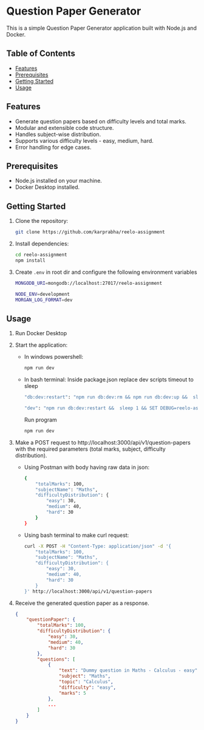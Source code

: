 # Question Paper Generator

This is a simple Question Paper Generator application built with Node.js and Docker.

## Table of Contents

-   [Features](#features)
-   [Prerequisites](#prerequisites)
-   [Getting Started](#getting-started)
-   [Usage](#usage)

## Features

-   Generate question papers based on difficulty levels and total marks.
-   Modular and extensible code structure.
-   Handles subject-wise distribution.
-   Supports various difficulty levels - easy, medium, hard.
-   Error handling for edge cases.

## Prerequisites

-   Node.js installed on your machine.
-   Docker Desktop installed.

## Getting Started

1. Clone the repository:
    ```bash
    git clone https://github.com/karprabha/reelo-assignment
    ```
2. Install dependencies:
    ```bash
    cd reelo-assignment
    npm install
    ```
3. Create `.env` in root dir and configure the following environment variables

    ```bash
    MONGODB_URI=mongodb://localhost:27017/reelo-assignment

    NODE_ENV=development
    MORGAN_LOG_FORMAT=dev
    ```

## Usage

1. Run Docker Desktop

2. Start the application:

    - In windows powershell:

        ```bash
        npm run dev
        ```

    - In bash terminal: Inside package.json replace dev scripts timeout to sleep

        ```bash
        "db:dev:restart": "npm run db:dev:rm && npm run db:dev:up &&  sleep 1 && npm run db:dev:populate"
        ```

        ```bash
        "dev": "npm run db:dev:restart &&  sleep 1 && SET DEBUG=reelo-assignment:* && nodemon -e js ./bin/www",
        ```

        Run program

        ```bash
        npm run dev
        ```

3. Make a POST request to http://localhost:3000/api/v1/question-papers with the required parameters (total marks, subject, difficulty distribution).

    - Using Postman with body having raw data in json:
        ```bash
        {
            "totalMarks": 100,
            "subjectName": "Maths",
            "difficultyDistribution": {
                "easy": 30,
                "medium": 40,
                "hard": 30
            }
        }
        ```
    - Using bash terminal to make curl request:
        ```bash
        curl -X POST -H "Content-Type: application/json" -d '{
            "totalMarks": 100,
            "subjectName": "Maths",
            "difficultyDistribution": {
                "easy": 30,
                "medium": 40,
                "hard": 30
            }
        }' http://localhost:3000/api/v1/question-papers
        ```

4. Receive the generated question paper as a response.

    ```json
    {
        "questionPaper": {
            "totalMarks": 100,
            "difficultyDistribution": {
                "easy": 30,
                "medium": 40,
                "hard": 30
            },
            "questions": [
                {
                    "text": "Dummy question in Maths - Calculus - easy",
                    "subject": "Maths",
                    "topic": "Calculus",
                    "difficulty": "easy",
                    "marks": 5
                },
                ...
            ]
        }
    }
    ```
